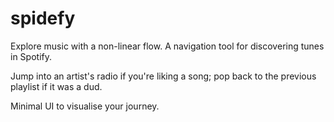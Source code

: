 # spidefy

Explore music with a non-linear flow. A navigation tool for discovering tunes in Spotify. 

Jump into an artist's radio if you're liking a song; pop back to the previous playlist if it was a dud.

Minimal UI to visualise your journey.
